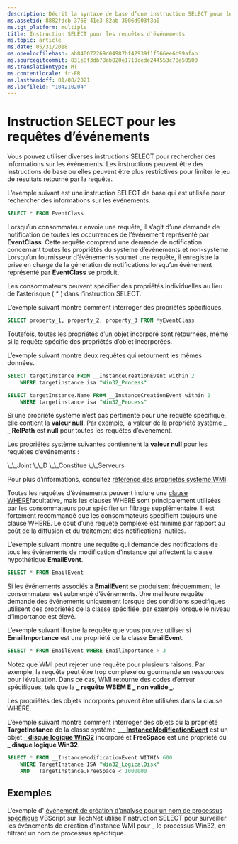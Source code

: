 ```yaml
---
description: Décrit la syntaxe de base d’une instruction SELECT pour les requêtes d’événement.
ms.assetid: 8882fdcb-3768-41e3-82ab-3006d903f3a0
ms.tgt_platform: multiple
title: Instruction SELECT pour les requêtes d’événements
ms.topic: article
ms.date: 05/31/2018
ms.openlocfilehash: ab840072269d04987bf42939f1f566ee6b99afab
ms.sourcegitcommit: 831e8f3db78ab820e1710cede244553c70e50500
ms.translationtype: MT
ms.contentlocale: fr-FR
ms.lasthandoff: 01/08/2021
ms.locfileid: "104210204"
---
```

# <a name="select-statement-for-event-queries"></a>Instruction SELECT pour les requêtes d’événements

Vous pouvez utiliser diverses instructions SELECT pour rechercher des informations sur les événements. Les instructions peuvent être des instructions de base ou elles peuvent être plus restrictives pour limiter le jeu de résultats retourné par la requête.

L’exemple suivant est une instruction SELECT de base qui est utilisée pour rechercher des informations sur les événements.


```sql
SELECT * FROM EventClass
```



Lorsqu’un consommateur envoie une requête, il s’agit d’une demande de notification de toutes les occurrences de l’événement représenté par **EventClass**. Cette requête comprend une demande de notification concernant toutes les propriétés du système d’événements et non-système. Lorsqu’un fournisseur d’événements soumet une requête, il enregistre la prise en charge de la génération de notifications lorsqu’un événement représenté par **EventClass** se produit.

Les consommateurs peuvent spécifier des propriétés individuelles au lieu de l’astérisque ( \* ) dans l’instruction SELECT.

L’exemple suivant montre comment interroger des propriétés spécifiques.


```sql
SELECT property_1, property_2, property_3 FROM MyEventClass
```



Toutefois, toutes les propriétés d’un objet incorporé sont retournées, même si la requête spécifie des propriétés d’objet incorporées.

L’exemple suivant montre deux requêtes qui retournent les mêmes données.


```sql
SELECT targetInstance FROM __InstanceCreationEvent within 2
    WHERE targetinstance isa "Win32_Process"
```




```sql
SELECT targetInstance.Name FROM __InstanceCreationEvent within 2
    WHERE targetinstance isa "Win32_Process"
```



Si une propriété système n’est pas pertinente pour une requête spécifique, elle contient la **valeur null**. Par exemple, la valeur de la propriété système **\_ \_ RelPath** est **null** pour toutes les requêtes d’événement.

Les propriétés système suivantes contiennent la **valeur null** pour les requêtes d’événements :

<dl> \_\_Joint  
\_\_D  
\_\_Constitue  
\_\_Serveurs  
</dl>

Pour plus d’informations, consultez [référence des propriétés système WMI](wmi-system-properties.md).

Toutes les requêtes d’événements peuvent inclure une [clause WHERE](where-clause.md)facultative, mais les clauses WHERE sont principalement utilisées par les consommateurs pour spécifier un filtrage supplémentaire. Il est fortement recommandé que les consommateurs spécifient toujours une clause WHERE. Le coût d’une requête complexe est minime par rapport au coût de la diffusion et du traitement des notifications inutiles.

L’exemple suivant montre une requête qui demande des notifications de tous les événements de modification d’instance qui affectent la classe hypothétique **EmailEvent**.


```sql
SELECT * FROM EmailEvent
```



Si les événements associés à **EmailEvent** se produisent fréquemment, le consommateur est submergé d’événements. Une meilleure requête demande des événements uniquement lorsque des conditions spécifiques utilisent des propriétés de la classe spécifiée, par exemple lorsque le niveau d’importance est élevé.

L’exemple suivant illustre la requête que vous pouvez utiliser si **EmailImportance** est une propriété de la classe **EmailEvent**.


```sql
SELECT * FROM EmailEvent WHERE EmailImportance > 3
```



Notez que WMI peut rejeter une requête pour plusieurs raisons. Par exemple, la requête peut être trop complexe ou gourmande en ressources pour l’évaluation. Dans ce cas, WMI retourne des codes d’erreur spécifiques, tels que la **\_ requête WBEM E \_ non valide \_**.

Les propriétés des objets incorporés peuvent être utilisées dans la clause WHERE.

L’exemple suivant montre comment interroger des objets où la propriété **TargetInstance** de la classe système [**\_ \_ InstanceModificationEvent**](--instancemodificationevent.md) est un objet [**\_ disque logique Win32**](/windows/desktop/CIMWin32Prov/win32-logicaldisk) incorporé et **FreeSpace** est une propriété du **\_ disque logique Win32**.


```sql
SELECT * FROM __InstanceModificationEvent WITHIN 600
    WHERE TargetInstance ISA "Win32_LogicalDisk" 
    AND   TargetInstance.FreeSpace < 1000000
```



## <a name="examples"></a>Exemples

L’exemple d' [événement de création d’analyse pour un nom de processus spécifique](https://Gallery.TechNet.Microsoft.Com/52716121-f386-49de-86cd-46ca54d1714f) VBScript sur TechNet utilise l’instruction SELECT pour surveiller les événements de création d’instance WMI pour \_ le processus Win32, en filtrant un nom de processus spécifique.

 

 
